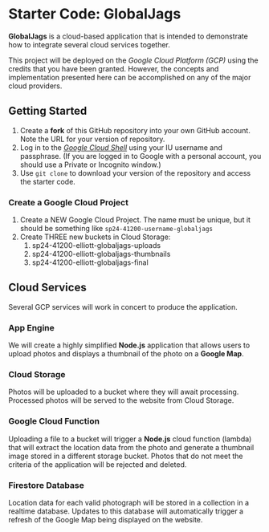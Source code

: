 # Starter Code: GlobalJags
**GlobalJags** is a cloud-based application that is intended to demonstrate how to integrate several cloud services together.

This project will be deployed on the *Google Cloud Platform (GCP)* using the credits that you have been granted. However, the concepts and implementation presented here can be accomplished on any of the major cloud providers.

## Getting Started
1. Create a **fork** of this GitHub repository into your own GitHub account. Note the URL for your version of repository.
2. Log in to the [*Google Cloud Shell*](https://shell.cloud.google.com) using your IU username and passphrase. (If you are logged in to Google with a personal account, you should use a Private or Incognito window.)
3. Use `git clone` to download your version of the repository and access the starter code.

### Create a Google Cloud Project
1. Create a NEW Google Cloud Project. The name must be unique, but it should be something like `sp24-41200-username-globaljags`
2. Create THREE new buckets in Cloud Storage:
    1. sp24-41200-elliott-globaljags-uploads
    2. sp24-41200-elliott-globaljags-thumbnails
    3. sp24-41200-elliott-globaljags-final

## Cloud Services
Several GCP services will work in concert to produce the application.

### App Engine
We will create a highly simplified **Node.js** application that allows users to upload photos and displays a thumbnail of the photo on a **Google Map**.

### Cloud Storage
Photos will be uploaded to a bucket where they will await processing. Processed photos will be served to the website from Cloud Storage.

### Google Cloud Function
Uploading a file to a bucket will trigger a **Node.js** cloud function (lambda) that will extract the location data from the photo and generate a thumbnail image stored in a different storage bucket. Photos that do not meet the criteria of the application will be rejected and deleted.

### Firestore Database
Location data for each valid photograph will be stored in a collection in a realtime database. Updates to this database will automatically trigger a refresh of the Google Map being displayed on the website.